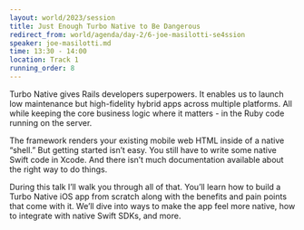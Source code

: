 ```yaml
---
layout: world/2023/session
title: Just Enough Turbo Native to Be Dangerous
redirect_from: world/agenda/day-2/6-joe-masilotti-se4ssion
speaker: joe-masilotti.md
time: 13:30 - 14:00
location: Track 1
running_order: 8
---
```


Turbo Native gives Rails developers superpowers. It enables us to launch low maintenance but high-fidelity hybrid apps across multiple platforms. All while keeping the core business logic where it matters - in the Ruby code running on the server.

The framework renders your existing mobile web HTML inside of a native “shell.” But getting started isn’t easy. You still have to write some native Swift code in Xcode. And there isn’t much documentation available about the right way to do things.

During this talk I’ll walk you through all of that. You’ll learn how to build a Turbo Native iOS app from scratch along with the benefits and pain points that come with it. We’ll dive into ways to make the app feel more native, how to integrate with native Swift SDKs, and more.
